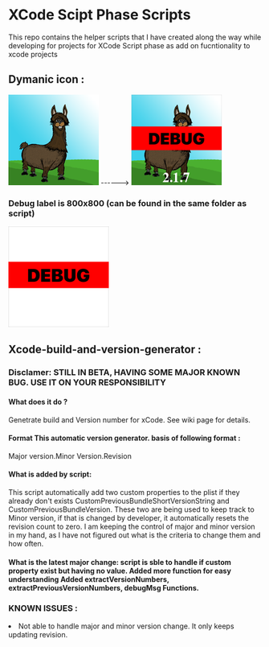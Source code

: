 # XCode Scipt Phase Scripts
This repo contains the helper scripts that I have created along the way while developing for projects for XCode Script phase as add on fucntionality to xcode projects


## Dymanic icon : 
![org icon](https://raw.githubusercontent.com/MtAden/xcodeSciptPhase/master/dynamicIcon/AI60x60%403x.png) ------>
![converted icon](https://raw.githubusercontent.com/MtAden/xcodeSciptPhase/master/dynamicIcon/Converted_AI60x60%403x.png)

### Debug label is 800x800 (can be found in the same folder as script)
<img src="https://raw.githubusercontent.com/MtAden/xcodeSciptPhase/master/dynamicIcon/debugLabel.png" width="200" height="200" />


## Xcode-build-and-version-generator :
### Disclamer: STILL IN BETA, HAVING SOME MAJOR KNOWN BUG. USE IT ON YOUR RESPONSIBILITY

#### What does it do ?
Genetrate build and Version number for xCode. See wiki page for details.

#### Format This automatic version generator. basis of following format :
Major version.Minor Version.Revision

#### What is added by script:
This script automatically add two custom properties to the plist if they already don't exists CustomPreviousBundleShortVersionString and CustomPreviousBundleVersion. These two are being used to keep track to Minor version, if that is changed by developer, it automatically resets the revision count to zero. I am keeping the control of major and minor version in my hand, as I have not figured out what is the criteria to change them and how often.

#### What is the latest major change: script is sble to handle if custom property exist but having no value. Added more function for easy understanding Added extractVersionNumbers, extractPreviousVersionNumbers, debugMsg Functions.

### KNOWN ISSUES :
<li>Not able to handle major and minor version change. It only keeps updating revision.
